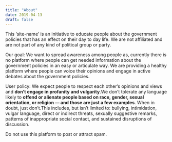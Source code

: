 ```yaml
---
title: "About"
date: 2019-04-13
draft: false
---
```


This ‘site-name’ is an initiative to educate people about the government policies that has an effect on their day to day life. We are not affiliated and are not part of any kind of political group or party.

Our goal:
We want to spread awareness among people as, currently there is no platform where people can get needed information about the government policies in an easy or articulate way.
We are providing a healthy platform where people can voice their opinions and engage in active debates about the government policies.

User policy:
We expect people to respect each other’s opinions and views and **don’t engage in profanity and vulgarity**.We don’t tolerate any language likely to **offend or alienate people based on race, gender, sexual orientation, or religion — and those are just a few examples**. When in doubt, just don’t.This includes, but isn’t limited to: bullying, intimidation, vulgar language, direct or indirect threats, sexually suggestive remarks, patterns of inappropriate social contact, and sustained disruptions of discussion.

Do not use this platform to post or attract spam.